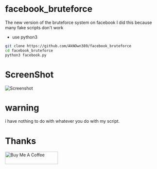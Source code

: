 # facebook_bruteforce
The new version of the bruteforce system on facebook I did this because many fake scripts don't work 
* use python3 
```sh
git clone https://github.com/AkNOwn389/facebook_bruteforce 
cd facebook_bruteforce 
python3 facebook.py 
```
# ScreenShot
![Screenshot](https://github.com/dariusgab/facebook_bruteforce/raw/main/IMG_1652645174941.jpg)
# warning
i have nothing to do with whatever you do with my script.

# Thanks
<a href="https://buymeacoffee.com/dariusofficia10" target="_blank"><img src="https://cdn.buymeacoffee.com/buttons/default-orange.png" alt="Buy Me A Coffee" height="41" width="174"></a>
